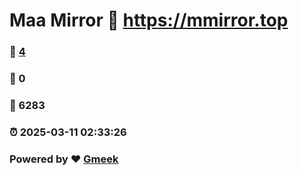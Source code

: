 # Maa Mirror :link: https://mmirror.top 
### :page_facing_up: [4](https://mmirror.top/tag.html) 
### :speech_balloon: 0 
### :hibiscus: 6283 
### :alarm_clock: 2025-03-11 02:33:26 
### Powered by :heart: [Gmeek](https://github.com/Meekdai/Gmeek)
